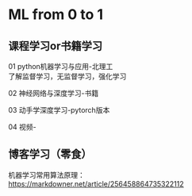 # ML from 0 to 1

## 课程学习or书籍学习
01 python机器学习与应用-北理工  
了解监督学习，无监督学习，强化学习  

02 神经网络与深度学习-书籍

03 动手学深度学习-pytorch版本

04 视频-

## 博客学习（零食）
机器学习常用算法原理：https://markdowner.net/article/256458864735322112  


























































